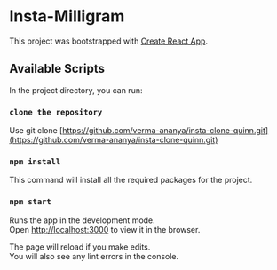 # Insta-Milligram

This project was bootstrapped with [Create React App](https://github.com/facebook/create-react-app).

## Available Scripts

In the project directory, you can run:
### `clone the repository`

Use git clone [https://github.com/verma-ananya/insta-clone-quinn.git](https://github.com/verma-ananya/insta-clone-quinn.git)

### `npm install`

This command will install all the required packages for the project.

### `npm start`

Runs the app in the development mode.<br />
Open [http://localhost:3000](http://localhost:3000) to view it in the browser.

The page will reload if you make edits.<br />
You will also see any lint errors in the console.

